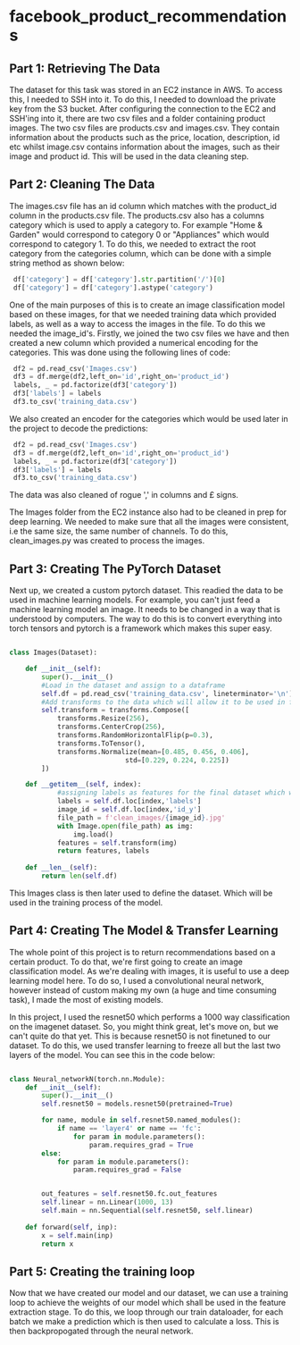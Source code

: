 # facebook_product_recommendations

## Part 1: Retrieving The Data

The dataset for this task was stored in an EC2 instance in AWS. To access this, I needed to SSH into it. To do this, I needed to download the private key from the S3 bucket. After configuring the connection to the EC2 and SSH'ing into it, there are two csv files and a folder containing product images. The two csv files are products.csv and images.csv. They contain information about the products such as the price, location, description, id etc whilst image.csv contains information about the images, such as their image and product id. This will be used in the data cleaning step.

## Part 2: Cleaning The Data

The images.csv file has an id column which matches with the product_id column in the products.csv file. The products.csv also has a columns category which is used to apply a category to. For example "Home & Garden" would correspond to category 0 or "Appliances" which would correspond to category 1. To do this, we needed to extract the root category from the categories column, which can be done with a simple string method as shown below:

```python
 df['category'] = df['category'].str.partition('/')[0] 
 df['category'] = df['category'].astype('category')
```
One of the main purposes of this is to create an image classification model based on these images, for that we needed training data which provided labels, as well as a way to access the images in the file. To do this we needed the image_id's. Firstly, we joined the two csv files we have and then created a new column which provided a numerical encoding for the categories. This was done using the following lines of code:

```python
 df2 = pd.read_csv('Images.csv')
 df3 = df.merge(df2,left_on='id',right_on='product_id') 
 labels, _ = pd.factorize(df3['category'])
 df3['labels'] = labels
 df3.to_csv('training_data.csv')
```

We also created an encoder for the categories which would be used later in the project to decode the predictions:

```python
 df2 = pd.read_csv('Images.csv')
 df3 = df.merge(df2,left_on='id',right_on='product_id') 
 labels, _ = pd.factorize(df3['category'])
 df3['labels'] = labels
 df3.to_csv('training_data.csv')
```
The data was also cleaned of rogue ',' in columns and £ signs.

The Images folder from the EC2 instance also had to be cleaned in prep for deep learning. We needed to make sure that all the images were consistent, i.e the same size, the same number of channels. To do this, clean_images.py was created to process the images.

## Part 3: Creating The PyTorch Dataset

Next up, we created a custom pytorch dataset. This readied the data to be used in machine learning models. For example, you can't just feed a machine learning model an image. It needs to be changed in a way that is understood by computers. The way to do this is to convert everything into torch tensors and pytorch is a framework which makes this super easy.

```python

class Images(Dataset):

    def __init__(self):
        super().__init__()
        #Load in the dataset and assign to a dataframe
        self.df = pd.read_csv('training_data.csv', lineterminator='\n')
        #Add transforms to the data which will allow it to be used in future models.
        self.transform = transforms.Compose([
            transforms.Resize(256),
            transforms.CenterCrop(256),
            transforms.RandomHorizontalFlip(p=0.3),
            transforms.ToTensor(),
            transforms.Normalize(mean=[0.485, 0.456, 0.406],
                             std=[0.229, 0.224, 0.225]) 
        ])

    def __getitem__(self, index):
            #assigning labels as features for the final dataset which will be used to train the model
            labels = self.df.loc[index,'labels']
            image_id = self.df.loc[index,'id_y']
            file_path = f'clean_images/{image_id}.jpg'
            with Image.open(file_path) as img:
                img.load()
            features = self.transform(img)
            return features, labels
    
    def __len__(self):    
        return len(self.df)
```
This Images class is then later used to define the dataset. Which will be used in the training process of the model.

## Part 4: Creating The Model & Transfer Learning

The whole point of this project is to return recommendations based on a certain product. To do that, we're first going to create an image classification model. As we're dealing with images, it is useful to use a deep learning model here. To do so, I used a convolutional neural network, however instead of custom making my own (a huge and time consuming task), I made the most of existing models. 

In this project, I used the resnet50 which performs a 1000 way classification on the imagenet dataset. So, you might think great, let's move on, but we can't quite do that yet. This is because resnet50 is not finetuned to our dataset. To do this, we used transfer learning to freeze all but the last two layers of the model. You can see this in the code below:

```python

class Neural_networkN(torch.nn.Module):
    def __init__(self):
        super().__init__()
        self.resnet50 = models.resnet50(pretrained=True)

        for name, module in self.resnet50.named_modules():
            if name == 'layer4' or name == 'fc':
                for param in module.parameters():
                    param.requires_grad = True
        else:
            for param in module.parameters():
                param.requires_grad = False


        out_features = self.resnet50.fc.out_features
        self.linear = nn.Linear(1000, 13)
        self.main = nn.Sequential(self.resnet50, self.linear)
        
    def forward(self, inp):
        x = self.main(inp)
        return x
```

## Part 5: Creating the training loop

Now that we have created our model and our dataset, we can use a training loop to achieve the weights of our model which shall be used in the feature extraction stage. To do this, we loop through our train dataloader, for each batch we make a prediction which is then used to calculate a loss. This is then backpropogated through the neural network.

